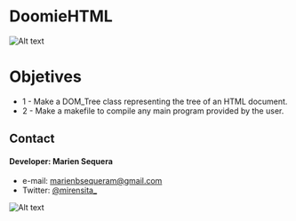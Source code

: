 

# DoomieHTML
![Alt text](http://2.bp.blogspot.com/-f1haurAVq4E/TzMm8vlL9wI/AAAAAAAAAAM/8pg4HaKl6p8/s320/LogoFacyt.png "Facyt Logo")


# Objetives
* 1 - Make a DOM_Tree class representing the tree of an HTML document.
* 2 - Make a makefile to compile any main program provided by the user. 

## Contact
#### Developer: Marien Sequera
* e-mail: marienbsequeram@gmail.com
* Twitter: [@mirensita_](https://twitter.com/mirensita_ "twitterhandle on twitter")

![Alt text](http://www.perceptdata.com/home.jpg "Tree")
